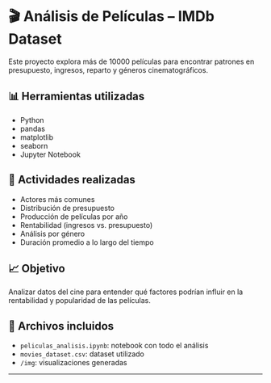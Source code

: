 # 🎬 Análisis de Películas – IMDb Dataset

Este proyecto explora más de 10000 películas para encontrar patrones en presupuesto, ingresos, reparto y géneros cinematográficos.

## 📊 Herramientas utilizadas
- Python
- pandas
- matplotlib
- seaborn
- Jupyter Notebook

## 🧠 Actividades realizadas
- Actores más comunes
- Distribución de presupuesto
- Producción de películas por año
- Rentabilidad (ingresos vs. presupuesto)
- Análisis por género
- Duración promedio a lo largo del tiempo

## 📈 Objetivo
Analizar datos del cine para entender qué factores podrían influir en la rentabilidad y popularidad de las películas.

## 📁 Archivos incluidos
- `peliculas_analisis.ipynb`: notebook con todo el análisis
- `movies_dataset.csv`: dataset utilizado
- `/img`: visualizaciones generadas

---
